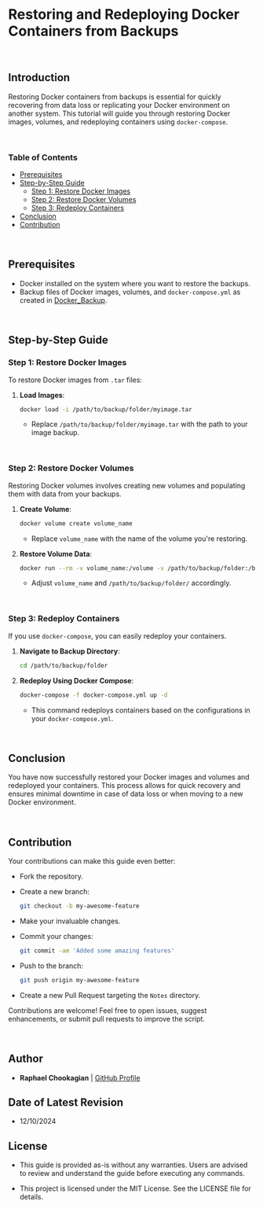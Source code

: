 # **Restoring and Redeploying Docker Containers from Backups**

<br>

## **Introduction**

Restoring Docker containers from backups is essential for quickly recovering from data loss or replicating your Docker environment on another system. This tutorial will guide you through restoring Docker images, volumes, and redeploying containers using `docker-compose`.

<br>

### **Table of Contents**

- [Prerequisites](#prerequisites)
- [Step-by-Step Guide](#step-by-step-guide)
  - [Step 1: Restore Docker Images](#step-1-restore-docker-images)
  - [Step 2: Restore Docker Volumes](#step-2-restore-docker-volumes)
  - [Step 3: Redeploy Containers](#step-3-redeploy-containers)
- [Conclusion](#conclusion)
- [Contribution](#contribution)

<br>

## **Prerequisites**

- Docker installed on the system where you want to restore the backups.
- Backup files of Docker images, volumes, and `docker-compose.yml` as created in [Docker_Backup](./Docker_Backup.md).

<br>

## **Step-by-Step Guide**

### **Step 1: Restore Docker Images**

To restore Docker images from `.tar` files:

1. **Load Images**:

   ```bash
   docker load -i /path/to/backup/folder/myimage.tar
   ```

   - Replace `/path/to/backup/folder/myimage.tar` with the path to your image backup.

<br>

### **Step 2: Restore Docker Volumes**

Restoring Docker volumes involves creating new volumes and populating them with data from your backups.

1. **Create Volume**:

   ```bash
   docker volume create volume_name
   ```

   - Replace `volume_name` with the name of the volume you're restoring.

2. **Restore Volume Data**:

   ```bash
   docker run --rm -v volume_name:/volume -v /path/to/backup/folder:/backup alpine sh -c "tar xvf /backup/volume_name.tar -C /volume"
   ```

   - Adjust `volume_name` and `/path/to/backup/folder/` accordingly.

<br>

### **Step 3: Redeploy Containers**

If you use `docker-compose`, you can easily redeploy your containers.

1. **Navigate to Backup Directory**:

   ```bash
   cd /path/to/backup/folder
   ```

2. **Redeploy Using Docker Compose**:

   ```bash
   docker-compose -f docker-compose.yml up -d
   ```

   - This command redeploys containers based on the configurations in your `docker-compose.yml`.

<br>

## **Conclusion**

You have now successfully restored your Docker images and volumes and redeployed your containers. This process allows for quick recovery and ensures minimal downtime in case of data loss or when moving to a new Docker environment.

<br>

## **Contribution**

Your contributions can make this guide even better:

- Fork the repository.
- Create a new branch:

  ```bash
  git checkout -b my-awesome-feature
  ```

- Make your invaluable changes.
- Commit your changes:

  ```bash
  git commit -am 'Added some amazing features'
  ```

- Push to the branch:

  ```bash
  git push origin my-awesome-feature
  ```

- Create a new Pull Request targeting the `Notes` directory.

Contributions are welcome! Feel free to open issues, suggest enhancements, or submit pull requests to improve the script.

<br>

## **Author**

- **Raphael Chookagian** | [GitHub Profile](https://github.com/cesar-group)

## **Date of Latest Revision**

- 12/10/2024

## **License**

- This guide is provided as-is without any warranties. Users are advised to review and understand the guide before executing any commands.

- This project is licensed under the MIT License. See the LICENSE file for details.
